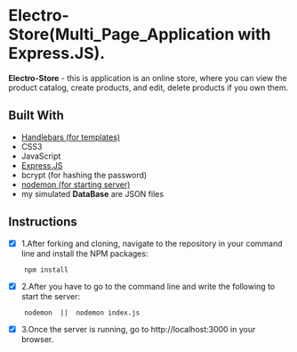 # Electro-Store(Multi_Page_Application with Express.JS). 

**Electro-Store** - this is application is an online store, where you can view the product catalog, create products, and edit, delete products if you own them.

## Built With 
  - [Handlebars (for templates)](https://handlebarsjs.com/)
  - CSS3
  - JavaScript
  - [Express.JS](https://expressjs.com/)
  - bcrypt (for hashing the password)
  - [nodemon (for starting server)](https://nodemon.io/)
  - my simulated **DataBase** are JSON files

## Instructions
- [x] 1.After forking and cloning, navigate to the repository in your command line and install the NPM packages:
```
    npm install
```
- [x] 2.After you have to go to the command line and write the following to start the server:
```
    nodemon  ||  nodemon index.js
```
- [x] 3.Once the server is running, go to http://localhost:3000 in your browser.

<!-- --- -->
